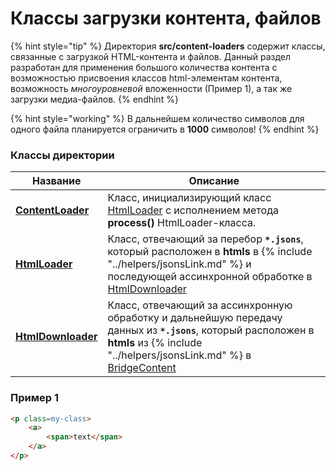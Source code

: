 # Классы загрузки контента, файлов

{% hint style="tip" %}
Директория **src/content-loaders** содержит классы, связанные с загрузкой HTML-контента и файлов. Данный раздел разработан для применения большого количества контента с возможностью присвоения классов html-элементам контента, возможность _многоуровневой_ вложенности (Пример 1), а так же загрузки медиа-файлов.
{% endhint %}

{% hint style="working" %}
В дальнейшем количество символов для одного файла планируется ограничить в **1000** символов!
{% endhint %}

### Классы директории

| Название                                            | Описание                                                                                                                                                                                                           |
|-----------------------------------------------------|--------------------------------------------------------------------------------------------------------------------------------------------------------------------------------------------------------------------|
| **[ContentLoader](CONTENTLOADER.md)**               | Класс, инициализирующий класс [HtmlLoader](html-loader/HTMLLOADER.md) с исполнением метода **process()** HtmlLoader-класса.                                                                                        |
| **[HtmlLoader](html-loader/HTMLLOADER.md)**         | Класс, отвечающий за перебор **`*.jsons`**, который расположен в **htmls** в {% include "../helpers/jsonsLink.md" %} и последующей ассинхронной обработке в [HtmlDownloader](html-loader/HTMLLOADER.md)            |
| **[HtmlDownloader](html-loader/HTMLDOWNLOADER.md)** | Класс, отвечающий за ассинхронную обработку и дальнейшую передачу данных из **`*.jsons`**, который расположен в **htmls** из {% include "../helpers/jsonsLink.md" %} в [BridgeContent](../bridge/BRIDGECONTENT.md) |

### Пример 1

```html
<p class=my-class>
    <a>
        <span>text</span>
    </a>
</p>
```